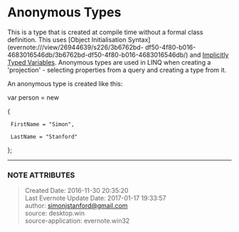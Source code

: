 # Anonymous Types

This is a type that is created at compile time without a formal class
definition. This uses [Object Initialisation
Syntax](evernote:///view/26944639/s226/3b6762bd-
df50-4f80-b016-4683016546db/3b6762bd-df50-4f80-b016-4683016546db/) and
[Implicitly Typed
Variables](evernote:///view/26944639/s226/59688576-af29-4044-9d34-08b58fdba406/59688576-af29-4044-9d34-08b58fdba406/).
Anonymous types are used in LINQ when creating a 'projection' \- selecting
properties from a query and creating a type from it.

  

An anonymous type is created like this:

  

var person = new

{

     FirstName = "Simon",

     LastName = "Stanford"

};


---
### NOTE ATTRIBUTES
>Created Date: 2016-11-30 20:35:20  
>Last Evernote Update Date: 2017-01-17 19:33:57  
>author: simonjstanford@gmail.com  
>source: desktop.win  
>source-application: evernote.win32  
<!--stackedit_data:
eyJoaXN0b3J5IjpbOTk0NDAyOTE0XX0=
-->